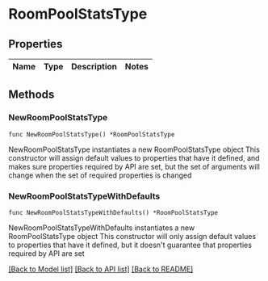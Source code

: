 # RoomPoolStatsType

## Properties

Name | Type | Description | Notes
------------ | ------------- | ------------- | -------------

## Methods

### NewRoomPoolStatsType

`func NewRoomPoolStatsType() *RoomPoolStatsType`

NewRoomPoolStatsType instantiates a new RoomPoolStatsType object
This constructor will assign default values to properties that have it defined,
and makes sure properties required by API are set, but the set of arguments
will change when the set of required properties is changed

### NewRoomPoolStatsTypeWithDefaults

`func NewRoomPoolStatsTypeWithDefaults() *RoomPoolStatsType`

NewRoomPoolStatsTypeWithDefaults instantiates a new RoomPoolStatsType object
This constructor will only assign default values to properties that have it defined,
but it doesn't guarantee that properties required by API are set


[[Back to Model list]](../README.md#documentation-for-models) [[Back to API list]](../README.md#documentation-for-api-endpoints) [[Back to README]](../README.md)


